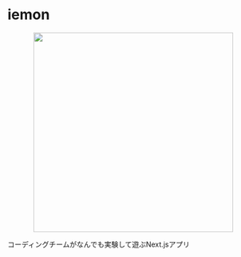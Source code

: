 # iemon

<p align="center">
  <img width="400" src="https://user-images.githubusercontent.com/36294547/218731596-ea5e1b1a-38f2-4eaa-9d0f-95ba82632139.png">
</p>


コーディングチームがなんでも実験して遊ぶNext.jsアプリ
